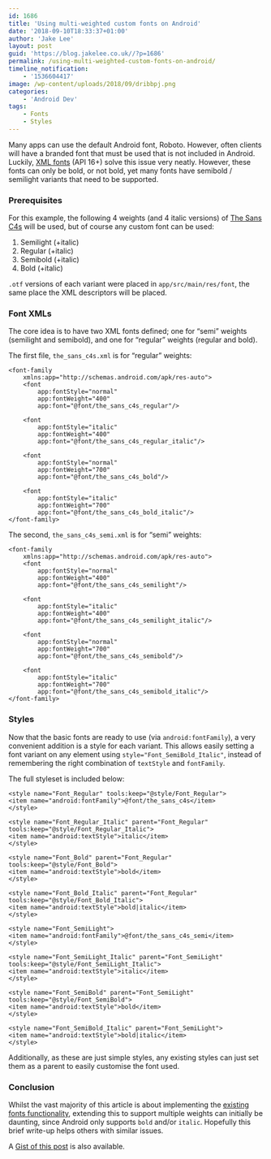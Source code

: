 ```yaml
---
id: 1686
title: 'Using multi-weighted custom fonts on Android'
date: '2018-09-10T18:33:37+01:00'
author: 'Jake Lee'
layout: post
guid: 'https://blog.jakelee.co.uk//?p=1686'
permalink: /using-multi-weighted-custom-fonts-on-android/
timeline_notification:
    - '1536604417'
image: /wp-content/uploads/2018/09/dribbpj.png
categories:
    - 'Android Dev'
tags:
    - Fonts
    - Styles
---
```


Many apps can use the default Android font, Roboto. However, often clients will have a branded font that must be used that is not included in Android. Luckily, [XML fonts](https://developer.android.com/guide/topics/ui/look-and-feel/fonts-in-xml) (API 16+) solve this issue very neatly. However, these fonts can only be bold, or not bold, yet many fonts have semibold / semilight variants that need to be supported.

### Prerequisites

For this example, the following 4 weights (and 4 italic versions) of [The Sans C4s](https://www.lucasfonts.com/fonts/thesans/thesans/overview/) will be used, but of course any custom font can be used:

1. Semilight (+italic)
2. Regular (+italic)
3. Semibold (+italic)
4. Bold (+italic)

`.otf` versions of each variant were placed in `app/src/main/res/font`, the same place the XML descriptors will be placed.

### Font XMLs

The core idea is to have two XML fonts defined; one for “semi” weights (semilight and semibold), and one for “regular” weights (regular and bold).

The first file, `the_sans_c4s.xml` is for “regular” weights:

```
<font-family
    xmlns:app="http://schemas.android.com/apk/res-auto">
    <font
        app:fontStyle="normal"
        app:fontWeight="400"
        app:font="@font/the_sans_c4s_regular"/>

    <font
        app:fontStyle="italic"
        app:fontWeight="400"
        app:font="@font/the_sans_c4s_regular_italic"/>

    <font
        app:fontStyle="normal"
        app:fontWeight="700"
        app:font="@font/the_sans_c4s_bold"/>

    <font
        app:fontStyle="italic"
        app:fontWeight="700"
        app:font="@font/the_sans_c4s_bold_italic"/>
</font-family>
```

The second, `the_sans_c4s_semi.xml` is for “semi” weights:

```
<font-family
    xmlns:app="http://schemas.android.com/apk/res-auto">
    <font
        app:fontStyle="normal"
        app:fontWeight="400"
        app:font="@font/the_sans_c4s_semilight"/>

    <font
        app:fontStyle="italic"
        app:fontWeight="400"
        app:font="@font/the_sans_c4s_semilight_italic"/>

    <font
        app:fontStyle="normal"
        app:fontWeight="700"
        app:font="@font/the_sans_c4s_semibold"/>

    <font
        app:fontStyle="italic"
        app:fontWeight="700"
        app:font="@font/the_sans_c4s_semibold_italic"/>
</font-family>
```

### Styles

Now that the basic fonts are ready to use (via `android:fontFamily`), a very convenient addition is a style for each variant. This allows easily setting a font variant on any element using `style="Font_SemiBold_Italic"`, instead of remembering the right combination of `textStyle` and `fontFamily`.

The full styleset is included below:

```
<style name="Font_Regular" tools:keep="@style/Font_Regular">
<item name="android:fontFamily">@font/the_sans_c4s</item>
</style>

<style name="Font_Regular_Italic" parent="Font_Regular" tools:keep="@style/Font_Regular_Italic">
<item name="android:textStyle">italic</item>
</style>

<style name="Font_Bold" parent="Font_Regular" tools:keep="@style/Font_Bold">
<item name="android:textStyle">bold</item>
</style>

<style name="Font_Bold_Italic" parent="Font_Regular" tools:keep="@style/Font_Bold_Italic">
<item name="android:textStyle">bold|italic</item>
</style>

<style name="Font_SemiLight">
<item name="android:fontFamily">@font/the_sans_c4s_semi</item>
</style>

<style name="Font_SemiLight_Italic" parent="Font_SemiLight" tools:keep="@style/Font_SemiLight_Italic">
<item name="android:textStyle">italic</item>
</style>

<style name="Font_SemiBold" parent="Font_SemiLight" tools:keep="@style/Font_SemiBold">
<item name="android:textStyle">bold</item>
</style>

<style name="Font_SemiBold_Italic" parent="Font_SemiLight">
<item name="android:textStyle">bold|italic</item>
</style>
```

Additionally, as these are just simple styles, any existing styles can just set them as a parent to easily customise the font used.

### Conclusion

Whilst the vast majority of this article is about implementing the [existing fonts functionality](https://developer.android.com/guide/topics/ui/look-and-feel/fonts-in-xml), extending this to support multiple weights can initially be daunting, since Android only supports `bold` and/or `italic`. Hopefully this brief write-up helps others with similar issues.

A [Gist of this post](https://gist.github.com/JakeSteam/d9ae8eb85e2c37da8d4648f118609418) is also available.